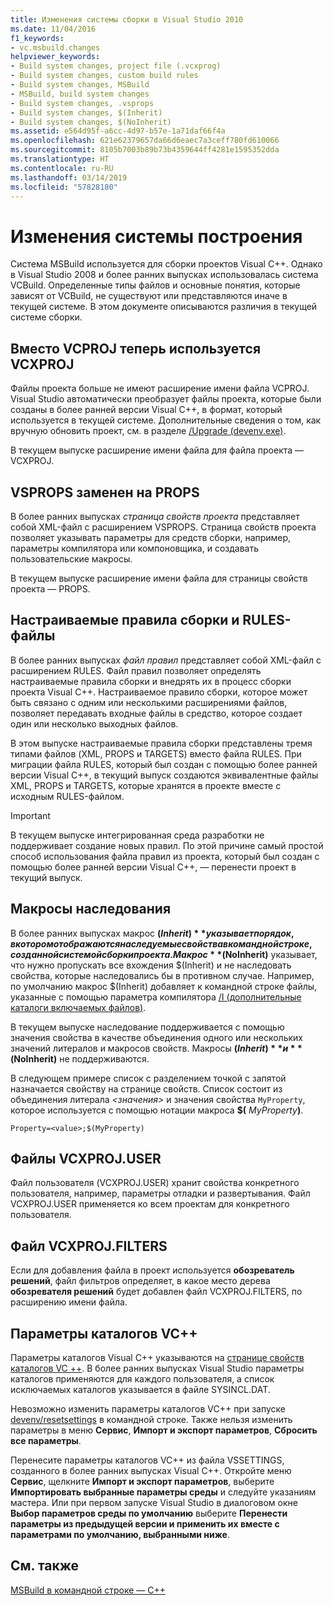 ```yaml
---
title: Изменения системы сборки в Visual Studio 2010
ms.date: 11/04/2016
f1_keywords:
- vc.msbuild.changes
helpviewer_keywords:
- Build system changes, project file (.vcxprog)
- Build system changes, custom build rules
- Build system changes, MSBuild
- MSBuild, build system changes
- Build system changes, .vsprops
- Build system changes, $(Inherit)
- Build system changes, $(NoInherit)
ms.assetid: e564d95f-a6cc-4d97-b57e-1a71daf66f4a
ms.openlocfilehash: 621e62379657da66d6eaec7a3ceff780fd610066
ms.sourcegitcommit: 8105b7003b89b73b4359644ff4281e1595352dda
ms.translationtype: HT
ms.contentlocale: ru-RU
ms.lasthandoff: 03/14/2019
ms.locfileid: "57828180"
---
```

# <a name="build-system-changes"></a>Изменения системы построения

Система MSBuild используется для сборки проектов Visual C++. Однако в Visual Studio 2008 и более ранних выпусках использовалась система VCBuild. Определенные типы файлов и основные понятия, которые зависят от VCBuild, не существуют или представляются иначе в текущей системе. В этом документе описываются различия в текущей системе сборки.

## <a name="vcproj-is-now-vcxproj"></a>Вместо VCPROJ теперь используется VCXPROJ

Файлы проекта больше не имеют расширение имени файла VCPROJ. Visual Studio автоматически преобразует файлы проекта, которые были созданы в более ранней версии Visual C++, в формат, который используется в текущей системе. Дополнительные сведения о том, как вручную обновить проект, см. в разделе [/Upgrade (devenv.exe)](/visualstudio/ide/reference/upgrade-devenv-exe).

В текущем выпуске расширение имени файла для файла проекта — VCXPROJ.

## <a name="vsprops-is-now-props"></a>VSPROPS заменен на PROPS

В более ранних выпусках *страница свойств проекта* представляет собой XML-файл с расширением VSPROPS. Страница свойств проекта позволяет указывать параметры для средств сборки, например, параметры компилятора или компоновщика, и создавать пользовательские макросы.

В текущем выпуске расширение имени файла для страницы свойств проекта — PROPS.

## <a name="custom-build-rules-and-rules-files"></a>Настраиваемые правила сборки и RULES-файлы

В более ранних выпусках *файл правил* представляет собой XML-файл с расширением RULES. Файл правил позволяет определять настраиваемые правила сборки и внедрять их в процесс сборки проекта Visual C++. Настраиваемое правило сборки, которое может быть связано с одним или несколькими расширениями файлов, позволяет передавать входные файлы в средство, которое создает один или несколько выходных файлов.

В этом выпуске настраиваемые правила сборки представлены тремя типами файлов (XML, PROPS и TARGETS) вместо файла RULES. При миграции файла RULES, который был создан с помощью более ранней версии Visual C++, в текущий выпуск создаются эквивалентные файлы XML, PROPS и TARGETS, которые хранятся в проекте вместе с исходным RULES-файлом.

> [!IMPORTANT]
>  В текущем выпуске интегрированная среда разработки не поддерживает создание новых правил. По этой причине самый простой способ использования файла правил из проекта, который был создан с помощью более ранней версии Visual C++, — перенести проект в текущий выпуск.

## <a name="inheritance-macros"></a>Макросы наследования

В более ранних выпусках макрос **$(Inherit)** указывает порядок, в котором отображаются наследуемые свойства в командной строке, созданной системой сборки проекта. Макрос **$(NoInherit)** указывает, что нужно пропускать все вхождения $(Inherit) и не наследовать свойства, которые наследовались бы в противном случае. Например, по умолчанию макрос $(Inherit) добавляет к командной строке файлы, указанные с помощью параметра компилятора [/I (дополнительные каталоги включаемых файлов)](../build/reference/i-additional-include-directories.md).

В текущем выпуске наследование поддерживается с помощью значения свойства в качестве объединения одного или нескольких значений литералов и макросов свойств. Макросы **$(Inherit)** и **$(NoInherit)** не поддерживаются.

В следующем примере список с разделением точкой с запятой назначается свойству на странице свойств. Список состоит из объединения литерала *\<значения>* и значения свойства `MyProperty`, которое используется с помощью нотации макроса **$(** <em>MyProperty</em>**)**.

```
Property=<value>;$(MyProperty)
```

## <a name="vcxprojuser-files"></a>Файлы VCXPROJ.USER

Файл пользователя (VCXPROJ.USER) хранит свойства конкретного пользователя, например, параметры отладки и развертывания. Файл VCXPROJ.USER применяется ко всем проектам для конкретного пользователя.

## <a name="vcxprojfilters-file"></a>Файл VCXPROJ.FILTERS

Если для добавления файла в проект используется **обозреватель решений**, файл фильтров определяет, в какое место дерева **обозревателя решений** будет добавлен файл VCXPROJ.FILTERS, по расширению имени файла.

## <a name="vc-directories-settings"></a>Параметры каталогов VC++

Параметры каталогов Visual C++ указываются на [странице свойств каталогов VC ++](../ide/vcpp-directories-property-page.md). В более ранних выпусках Visual Studio параметры каталогов применяются для каждого пользователя, а список исключаемых каталогов указывается в файле SYSINCL.DAT.

Невозможно изменить параметры каталогов VC++ при запуске [devenv/resetsettings](/visualstudio/ide/reference/resetsettings-devenv-exe) в командной строке. Также нельзя изменить параметры в меню **Сервис**, **Импорт и экспорт параметров**, **Сбросить все параметры**.

Перенесите параметры каталогов VC++ из файла VSSETTINGS, созданного в более ранних выпусках Visual C++. Откройте меню **Сервис**, щелкните **Импорт и экспорт параметров**, выберите **Импортировать выбранные параметры среды** и следуйте указаниям мастера. Или при первом запуске Visual Studio в диалоговом окне **Выбор параметров среды по умолчанию** выберите **Перенести параметры из предыдущей версии и применить их вместе с параметрами по умолчанию, выбранными ниже**.

## <a name="see-also"></a>См. также

[MSBuild в командной строке — C++](../build/msbuild-visual-cpp.md)
